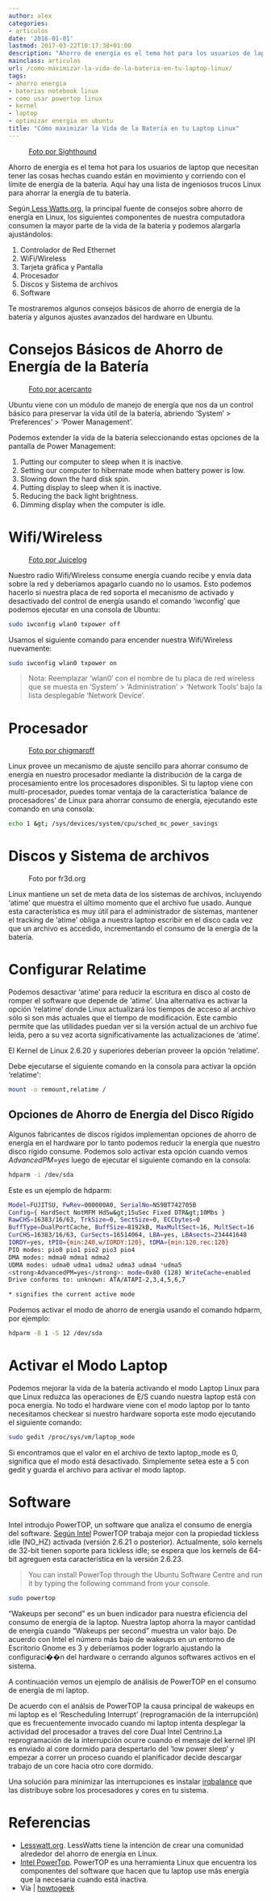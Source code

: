 ```yaml
---
author: alex
categories:
- articulos
date: '2016-01-01'
lastmod: 2017-03-22T10:17:38+01:00
description: "Ahorro de energía es el tema hot para los usuarios de laptop que  necesitan tener las cosas hechas cuando están en movimiento y corriendo con el  límite de energía de la batería. Aquí hay una lista de ingeniosos trucos  Linux para ahorrar la energía de tu batería."
mainclass: articulos
url: /como-maximizar-la-vida-de-la-bateria-en-tu-laptop-linux/
tags:
- ahorro energia
- baterias notebook linux
- como usar powertop linux
- kernel
- laptop
- optimizar energia en ubuntu
title: "Cómo maximizar la Vida de la Batería en tu Laptop Linux"
---
```


<figure>
        <a href="/img/2012/07/sshot4cb822438c27c1.jpg">
          <amp-img
            on="tap:lightbox1"
            role="button"
            tabindex="0"
            layout="responsive"
            src="/img/2012/07/sshot4cb822438c27c1.jpg"
            alt="Cómo maximizar la Vida de la Batería en tu Laptop Linux"
            title="Cómo maximizar la Vida de la Batería en tu Laptop Linux"
            sizes="(min-width: 650px) 650px, 100vw"
            width="650"
            height="306">
          </amp-img>
        </a>
        <figcaption><a href="http://www.flickr.com/photos/wolfhound/3167885873/sizes/m/in/photostream/" target="_blank">Foto por Sighthound</a></figcaption>
</figure>

Ahorro de energía es el tema hot para los usuarios de laptop que necesitan tener las cosas hechas cuando están en movimiento y corriendo con el límite de energía de la batería. Aquí hay una lista de ingeniosos trucos Linux para ahorrar la energía de tu batería.

Según<a href="http://www.lesswatts.org/tips/" target="_blank"> Less Watts.org</a>, la principal fuente de consejos sobre ahorro de energía en Linux, los siguientes componentes de nuestra computadora consumen la mayor parte de la vida de la batería y podemos alargarla ajustándolos:

1. Controlador de Red Ethernet
2. WiFi/Wireless
3. Tarjeta gráfica y Pantalla
4. Procesador
5. Discos y Sistema de archivos
6. Software

Te mostraremos algunos consejos básicos de ahorro de energía de la batería y algunos ajustes avanzados del hardware en Ubuntu.

<!--more--><!--ad-->

# Consejos Básicos de Ahorro de Energía de la Batería

<figure>
        <a href="/img/2012/07/linux_wallpaper1.jpg">
          <amp-img
            on="tap:lightbox1"
            role="button"
            tabindex="0"
            layout="responsive"
            src="/img/2012/07/linux_wallpaper1.jpg"
            alt="Cómo maximizar la Vida de la Batería en tu Laptop Linux"
            title="Cómo maximizar la Vida de la Batería en tu Laptop Linux"
            sizes="(min-width: 500px) 500px, 100vw"
            width="500"
            height="37">
          </amp-img>
        </a>
        <figcaption><a href="http://www.flickr.com/photos/acercanto/314496099/sizes/m/" target="_blank">Foto por acercanto</a></figcaption>
</figure>

Ubuntu viene con un módulo de manejo de energía que nos da un control básico para preservar la vida útil de la batería, abriendo &#8216;System&#8217; > &#8216;Preferences&#8217; > &#8216;Power Management&#8217;.

<figure>
        <a href="/img/2012/07/battery_power1.png">
          <amp-img
            on="tap:lightbox1"
            role="button"
            tabindex="0"
            layout="responsive"
            src="/img/2012/07/battery_power1.png"
            alt="Cómo maximizar la Vida de la Batería en tu Laptop Linux"
            title="Cómo maximizar la Vida de la Batería en tu Laptop Linux"
            sizes="(min-width: 620px) 620px, 100vw"
            width="620"
            height="457">
          </amp-img>
        </a>
</figure>

Podemos extender la vida de la batería seleccionando estas opciones de la pantalla de Power Management:

1. Putting our computer to sleep when it is inactive.
2. Setting our computer to hibernate mode when battery power is low.
3. Slowing down the hard disk spin.
4. Putting display to sleep when it is inactive.
5. Reducing the back light brightness.
6. Dimming display when the computer is idle.

# Wifi/Wireless

<figure>
        <a href="/img/2012/07/wifi1.jpg">
          <amp-img
            on="tap:lightbox1"
            role="button"
            tabindex="0"
            layout="responsive"
            src="/img/2012/07/wifi1.jpg"
            alt="Cómo maximizar la Vida de la Batería en tu Laptop Linux"
            title="Cómo maximizar la Vida de la Batería en tu Laptop Linux"
            sizes="(min-width: 500px) 500px, 100vw"
            width="500"
            height="375">
          </amp-img>
        </a>
        <figcaption><a href="http://www.flickr.com/photos/juicelog/363018869/sizes/m/" target="_blank">Foto por Juicelog</a></figcaption>
</figure>

Nuestro radio Wifi/Wireless consume energía cuando recibe y envía data sobre la red y deberíamos apagarlo cuando no lo usamos. Esto podemos hacerlo si nuestra placa de red soporta el mecanismo de activado y desactivado del control de energía usando el comando &#8216;iwconfig&#8217; que podemos ejecutar en una consola de Ubuntu:

```bash
sudo iwconfig wlan0 txpower off
```

Usamos el siguiente comando para encender nuestra Wifi/Wireless nuevamente:

```bash
sudo iwconfig wlan0 txpower on
```

> Nota: Reemplazar &#8216;wlan0&#8242; con el nombre de tu placa de red wireless que se muesta en &#8216;System&#8217; > &#8216;Administration&#8217; > &#8216;Network Tools&#8217; bajo la lista desplegable &#8216;Network Device&#8217;.

# Procesador

<figure>
        <a href="/img/2012/07/4503427549_5ee84b6ea51.jpg">
          <amp-img
            on="tap:lightbox1"
            role="button"
            tabindex="0"
            layout="responsive"
            src="/img/2012/07/4503427549_5ee84b6ea51.jpg"
            alt="Cómo maximizar la Vida de la Batería en tu Laptop Linux"
            title="Cómo maximizar la Vida de la Batería en tu Laptop Linux"
            sizes="(min-width: 500px) 500px, 100vw"
            width="500"
            height="337">
          </amp-img>
        </a>
        <figcaption><a href="http://www.flickr.com/photos/65819195@N00/4503427549/sizes/m/in/photostream/" target="_blank">Foto por chigmaroff</a></figcaption>
</figure>

Linux provee un mecanismo de ajuste sencillo para ahorrar consumo de energía en nuestro procesador mediante la distribución de la carga de procesamiento entre los procesadores disponibles. Si tu laptop viene con multi-procesador, puedes tomar ventaja de la característica &#8216;balance de procesadores&#8217; de Linux para ahorrar consumo de energía, ejecutando este comando en una consola:

```bash
echo 1 &gt; /sys/devices/system/cpu/sched_mc_power_savings
```

# Discos y Sistema de archivos

<figure>
        <a href="/img/2012/07/harddisk1.jpg">
          <amp-img
            on="tap:lightbox1"
            role="button"
            tabindex="0"
            layout="responsive"
            src="/img/2012/07/harddisk1.jpg"
            alt="Cómo maximizar la Vida de la Batería en tu Laptop Linux"
            title="Cómo maximizar la Vida de la Batería en tu Laptop Linux"
            sizes="(min-width: 500px) 500px, 100vw"
            width="500"
            height="334">
          </amp-img>
        </a>
        <figcaption>Foto por fr3d.org</figcaption>
</figure>

Linux mantiene un set de meta data de los sistemas de archivos, incluyendo &#8216;atime&#8217; que muestra el último momento que el archivo fue usado. Aunque esta característica es muy útil para el administrador de sistemas, mantener el tracking de &#8216;atime&#8217; obliga a nuestra laptop escribir en el disco cada vez que un archivo es accedido, incrementando el consumo de la energía de la batería.

# Configurar Relatime

Podemos desactivar &#8216;atime&#8217; para reducir la escritura en disco al costo de romper el software que depende de &#8216;atime&#8217;. Una alternativa es activar la opción &#8216;relatime&#8217; donde Linux actualizará los tiempos de acceso al archivo sólo si son más actuales que el tiempo de modificación. Este cambio permite que las utilidades puedan ver si la versión actual de un archivo fue leida, pero a su vez acorta significativamente las actualizaciones de &#8216;atime&#8217;.

El Kernel de Linux 2.6.20 y superiores deberían proveer la opción &#8216;relatime&#8217;.

Debe ejecutarse el siguiente comando en la consola para activar la opción &#8216;relatime':

```bash
mount -o remount,relatime /
```

## Opciones de Ahorro de Energía del Disco Rígido

Algunos fabricantes de discos rígidos implementan opciones de ahorro de energía en el hardware por lo tanto podemos reducir la energía que nuestro disco rígido consume. Podemos solo activar esta opción cuando vemos *AdvancedPM=yes* luego de ejecutar el siguiente comando en la consola:

```bash
hdparm -i /dev/sda
```

Este es un ejemplo de hdparm:

```bash
Model=FUJITSU, FwRev=000000A0, SerialNo=NS9BT742705B
Config={ HardSect NotMFM HdSw&gt;15uSec Fixed DTR&gt;10Mbs }
RawCHS=16383/16/63, TrkSize=0, SectSize=0, ECCbytes=0
BuffType=DualPortCache, BuffSize=8192kB, MaxMultSect=16, MultSect=16
CurCHS=16383/16/63, CurSects=16514064, LBA=yes, LBAsects=234441648
IORDY=yes, tPIO={min:240,w/IORDY:120}, tDMA={min:120,rec:120}
PIO modes: pio0 pio1 pio2 pio3 pio4
DMA modes: mdma0 mdma1 mdma2
UDMA modes: udma0 udma1 udma2 udma3 udma4 *udma5
<strong>AdvancedPM=yes</strong>: mode=0x80 (128) WriteCache=enabled
Drive conforms to: unknown: ATA/ATAPI-2,3,4,5,6,7
```

```bash
* signifies the current active mode

```

Podemos activar el modo de ahorro de energía usando el comando hdparm, por ejemplo:

```bash
hdparm -B 1 -S 12 /dev/sda
```


# Activar el Modo Laptop

Podemos mejorar la vida de la batería activando el modo Laptop Linux para que Linux reduzca las operaciones de E/S cuando nuestra laptop está con poca energía. No todo el hardware viene con el modo laptop por lo tanto necesitamos checkear si nuestro hardware soporta este modo ejecutando el siguiente comando:

```bash
sudo gedit /proc/sys/vm/laptop_mode
```

Si encontramos que el valor en el archivo de texto laptop_mode es 0, significa que el modo está desactivado. Simplemente setea este a 5 con gedit y guarda el archivo para activar el modo laptop.

# Software

Intel introdujo PowerTOP, un software que analiza el consumo de energía del software. <a href="https://www.linuxpowertop.org/powertop.php" target="_blank">Según Intel</a> PowerTOP trabaja mejor con la propiedad tickless idle (NO_HZ) activada (versión 2.6.21 o posterior). Actualmente, sólo kernels de 32-bit tienen soporte para tickless idle; se espera que los kernels de 64-bit agreguen esta característica en la versión 2.6.23.

> You can install PowerTop through the Ubuntu Software Centre and run it by typing the following command from your console.

```bash
sudo powertop
```

&#8220;Wakeups per second&#8221; es un buen indicador para nuestra eficiencia del consumo de energía de la laptop. Nuestra laptop ahorra la mayor cantidad de energía cuando &#8220;Wakeups per second&#8221; muestra un valor bajo. De acuerdo con Intel el número más bajo de wakeups en un entorno de Escritorio Gnome es 3 y deberíamos poder lograrlo ajustando la configuraci��n del hardware o cerrando algunos softwares activos en el sistema.

A continuación vemos un ejemplo de análisis de PowerTOP en el consumo de energía de mi laptop.

<figure>
        <a href="/img/2012/07/powertop1.png">
          <amp-img
            on="tap:lightbox1"
            role="button"
            tabindex="0"
            layout="responsive"
            src="/img/2012/07/powertop1.png"
            alt="Cómo maximizar la Vida de la Batería en tu Laptop Linux"
            title="Cómo maximizar la Vida de la Batería en tu Laptop Linux"
            sizes="(min-width: 534px) 534px, 100vw"
            width="534"
            height="514">
          </amp-img>
        </a>
</figure>


De acuerdo con el análsis de PowerTOP la causa principal de wakeups en mi laptop es el &#8216;Rescheduling Interrupt&#8217; (reprogramación de la interrupción) que es frecuentemente invocado cuando mi laptop intenta desplegar la actividad del procesador a traves del core Dual Intel Centrino.La reprogramación de la interrupción ocurre cuando el mensaje del kernel IPI es enviado al core dormido para despertarlo del &#8216;low power sleep&#8217; y empezar a correr un proceso cuando el planificador decide descargar trabajo de un core hacia otro core dormido.

Una solución para minimizar las interrupciones es instalar <a href="https://irqbalance.org/" target="_blank">irqbalance</a> que las distribuye sobre los procesadores y cores en tu sistema.

# Referencias

- <a href="http://www.lesswatts.org/" target="_blank">Lesswatt.org</a>. LessWatts tiene la intención de crear una comunidad alrededor del ahorro de energía en Linux.
- <a href="http://www.linuxpowertop.org/powertop.php" target="_blank">Intel PowerTop</a>. PowerTOP es una herramienta Linux que encuentra los componentes del software que hacen que tu laptop use más energía que la necesaria cuando está inactiva.
- Vía | <a href="http://www.howtogeek.com/55185/how-to-maximize-the-battery-life-on-your-linux-laptop/" target="_blank">howtogeek</a>
